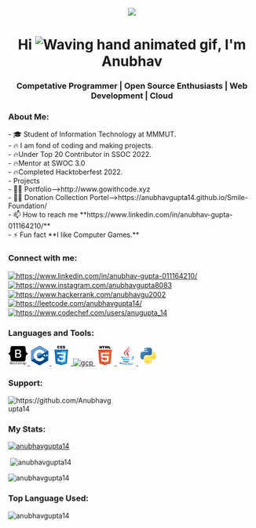 <p align="center">
  <img src="https://user-images.githubusercontent.com/97956667/182621449-cabf1f4c-aef1-4a10-a26a-c844c8022ff3.png" />



</p>
<h1 align="center">Hi <img src="https://raw.githubusercontent.com/nixin72/nixin72/master/wave.gif" 
         alt="Waving hand animated gif"
         height="45"
         width="45" />, I'm Anubhav</h1>
<h3 align="center">Competative Programmer | Open Source Enthusiasts | Web Development | Cloud</h3>
<h3 align="left">About Me:</h3>
<div>- 🎓&nbsp;Student of Information Technology at MMMUT.</div>
<div>- 🔥&nbsp;I am fond of coding and making projects.</div>
<div>- 🔥Under Top 20 Contributor in SSOC 2022.</div>
<div>- 🔥Mentor at SWOC 3.0</div>
<div>- 🔥Completed Hacktoberfest 2022.</div>
<div>-  Projects</div>
<div>- 👨‍💻 Portfolio-->http://www.gowithcode.xyz</div>
<div>- 👨‍💻 Donation Collection Portel-->https://anubhavgupta14.github.io/Smile-Foundation/</div>

<div>- 📫 How to reach me **https://www.linkedin.com/in/anubhav-gupta-011164210/**</div>

<div>- ⚡ Fun fact **I like Computer Games.**</div>
<div></div>

<h3 align="left">Connect with me:</h3>
<p align="left">
<a href="https://linkedin.com/in/https://www.linkedin.com/in/anubhav-gupta-011164210/" target="blank"><img align="center" src="https://raw.githubusercontent.com/rahuldkjain/github-profile-readme-generator/master/src/images/icons/Social/linked-in-alt.svg" alt="https://www.linkedin.com/in/anubhav-gupta-011164210/" height="30" width="40" /></a>
<a href="https://instagram.com/https://www.instagram.com/anubhavgupta8083" target="blank"><img align="center" src="https://raw.githubusercontent.com/rahuldkjain/github-profile-readme-generator/master/src/images/icons/Social/instagram.svg" alt="https://www.instagram.com/anubhavgupta8083" height="30" width="40" /></a>
<a href="https://www.hackerrank.com/https://www.hackerrank.com/anubhavgu2002" target="blank"><img align="center" src="https://raw.githubusercontent.com/rahuldkjain/github-profile-readme-generator/master/src/images/icons/Social/hackerrank.svg" alt="https://www.hackerrank.com/anubhavgu2002" height="30" width="40" /></a>
<a href="https://www.leetcode.com/https://leetcode.com/anubhavgupta14/" target="blank"><img align="center" src="https://raw.githubusercontent.com/rahuldkjain/github-profile-readme-generator/master/src/images/icons/Social/leet-code.svg" alt="https://leetcode.com/anubhavgupta14/" height="30" width="40" /></a>
<a href="https://https://www.codechef.com/users/anugupta_14" target="blank"><img align="center" src="https://user-images.githubusercontent.com/97956667/189064074-96cb1508-075e-484c-b067-ee06b3cb8dca.png" alt="https://www.codechef.com/users/anugupta_14" height="30" width="40" /></a>
</p>

<h3 align="left">Languages and Tools:</h3>
<p align="left"> <a href="https://getbootstrap.com" target="_blank" rel="noreferrer"> <img src="https://raw.githubusercontent.com/devicons/devicon/master/icons/bootstrap/bootstrap-plain-wordmark.svg" alt="bootstrap" width="40" height="40"/> </a> <a href="https://www.w3schools.com/cpp/" target="_blank" rel="noreferrer"> <img src="https://raw.githubusercontent.com/devicons/devicon/master/icons/cplusplus/cplusplus-original.svg" alt="cplusplus" width="40" height="40"/> </a> <a href="https://www.w3schools.com/css/" target="_blank" rel="noreferrer"> <img src="https://raw.githubusercontent.com/devicons/devicon/master/icons/css3/css3-original-wordmark.svg" alt="css3" width="40" height="40"/> </a> <a href="https://cloud.google.com" target="_blank" rel="noreferrer"> <img src="https://www.vectorlogo.zone/logos/google_cloud/google_cloud-icon.svg" alt="gcp" width="40" height="40"/> </a> <a href="https://www.w3.org/html/" target="_blank" rel="noreferrer"> <img src="https://raw.githubusercontent.com/devicons/devicon/master/icons/html5/html5-original-wordmark.svg" alt="html5" width="40" height="40"/> </a> <a href="https://www.java.com" target="_blank" rel="noreferrer"> <img src="https://raw.githubusercontent.com/devicons/devicon/master/icons/java/java-original.svg" alt="java" width="40" height="40"/> </a> <a href="https://www.python.org" target="_blank" rel="noreferrer"> <img src="https://raw.githubusercontent.com/devicons/devicon/master/icons/python/python-original.svg" alt="python" width="40" height="40"/> </a> </p>

<h3 align="left">Support:</h3>
<p><a href="https://https://www.buymeacoffee.com/anubhavgu2p?new=1"> <img align="left" src="https://cdn.buymeacoffee.com/buttons/v2/default-yellow.png" height="50" width="210" alt="https://github.com/Anubhavgupta14" /></a></p><br><br>
<h3 align="left">My Stats:</h3>
<p align="left" display="inline-block"> <a href="https://github.com/ryo-ma/github-profile-trophy"><img src="https://github-profile-trophy.vercel.app/?username=anubhavgupta14" alt="anubhavgupta14" /></a> </p>


<p>&nbsp;<img align="center" src="https://github-readme-stats.vercel.app/api?username=anubhavgupta14&show_icons=true&locale=en" alt="anubhavgupta14" /></p>

<p><img align="center" src="https://github-readme-streak-stats.herokuapp.com/?user=anubhavgupta14&" alt="anubhavgupta14" /></p>
<h3 align="left">Top Language Used:</h3>
<p><img align="left" src="https://github-readme-stats.vercel.app/api/top-langs?username=anubhavgupta14&show_icons=true&locale=en&layout=compact" alt="anubhavgupta14" /></p>
<br/>
